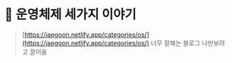 # 📗 운영체제 세가지 이야기

> [https://jaegoon.netlify.app/categories/os/](https://jaegoon.netlify.app/categories/os/) 너무 잘해논 블로그 나만보려고 끌어옴
